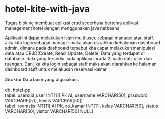# hotel-kite-with-java
Tugas bloking membuat aplikasi crud sederhana bertema aplikasi management hotel dengan menggunakan java netbeans

Aplikasi Ini dapat melakukan login multi user, sebagai manager atau staff. Jika kita login sebagai manager maka akan diarahkan kehalaman dashboard admin, dimana pada dashboard tersebut kita dapat melakukan manipulasi data atau CRUD(Create, Read, Update, Delete) Data yang terdapat di database. data yang tersedia pada aplikasi ini ada 2, yaitu data user dan ruangan. Dan jika kita login sebagai staff maka akan diarahkan ke halaman dashboard staff untuk melakukan reservasi kamar
<br>
<br>Struktur Data base yang digunakan :
<br>
<br>db: hotel-pp
<br>tabel: users(id_user INT[11] PK AI, username VARCHAR[50], password VARCHARP[50], levels VARCHAR[50])
<br>tabel: rooms(is INT[11] AI PK, no_kamar INT[11], kelas VARCHAR[50], status VARCHAR[50], visitor VARCHAR[50] NULL)
